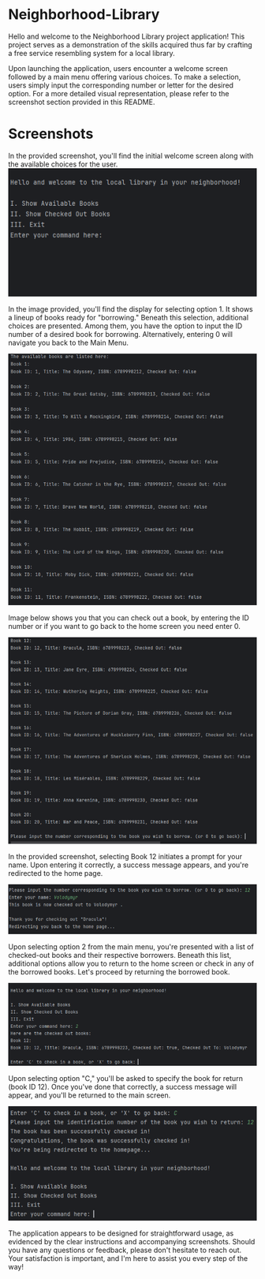 # Neighborhood-Library

Hello and welcome to the Neighborhood Library project application! This project serves as a demonstration of the skills acquired thus far by crafting a free service resembling system for a local library.

Upon launching the application, users encounter a welcome screen followed by a main menu offering various choices. To make a selection, users simply input the corresponding number or letter for the desired option. For a more detailed visual representation, please refer to the screenshot section provided in this README.

# Screenshots

In the provided screenshot, you'll find the initial welcome screen along with the available choices for the user.
![home image](images/home.PNG)

In the image provided, you'll find the display for selecting option 1. It shows a lineup of books ready for "borrowing." Beneath this selection, additional choices are presented. Among them, you have the option to input the ID number of a desired book for borrowing. Alternatively, entering 0 will navigate you back to the Main Menu.

![books image](images/books.PNG)

Image below shows you that you can check out a book, by entering the ID number or if you want to go back to the home screen you need enter 0.

![books2 image](images/books2.PNG)

In the provided screenshot, selecting Book 12 initiates a prompt for your name. Upon entering it correctly, a success message appears, and you're redirected to the home page.

![redirecting image](images/redirecting.PNG)

Upon selecting option 2 from the main menu, you're presented with a list of checked-out books and their respective borrowers. Beneath this list, additional options allow you to return to the home screen or check in any of the borrowed books. Let's proceed by returning the borrowed book.

![option2 image](images/option2.PNG)

Upon selecting option "C," you'll be asked to specify the book for return (book ID 12). Once you've done that correctly, a success message will appear, and you'll be returned to the main screen.

![EnteringC image](images/EnteringC.PNG)

The application appears to be designed for straightforward usage, as evidenced by the clear instructions and accompanying screenshots. Should you have any questions or feedback, please don't hesitate to reach out. Your satisfaction is important, and I'm here to assist you every step of the way!
